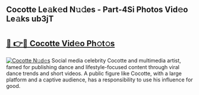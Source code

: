 ## Cocotte Le𝚊k𝚎d N𝚞𝚍es - Part-4Si Photos Vid𝚎o Le𝚊ks ub3jT

# <h2><a href="http://fbb98d.evod.top/?m=Cocotte">🔗 👉🔴 Cocotte Vid𝚎o Ph𝚘t𝚘s</a></h2>

[![Cocotte N𝚞d𝚎s](https://i.imgur.com/8V9OHl7.gif)](http://fbb98d.evod.top/?m=Cocotte)
Social media celebrity Cocotte and multimedia artist, famed for publishing dance and lifestyle-focused content through viral dance trends and short videos. A public figure like Cocotte, with a large platform and a captive audience, has a responsibility to use his influence for good. 
